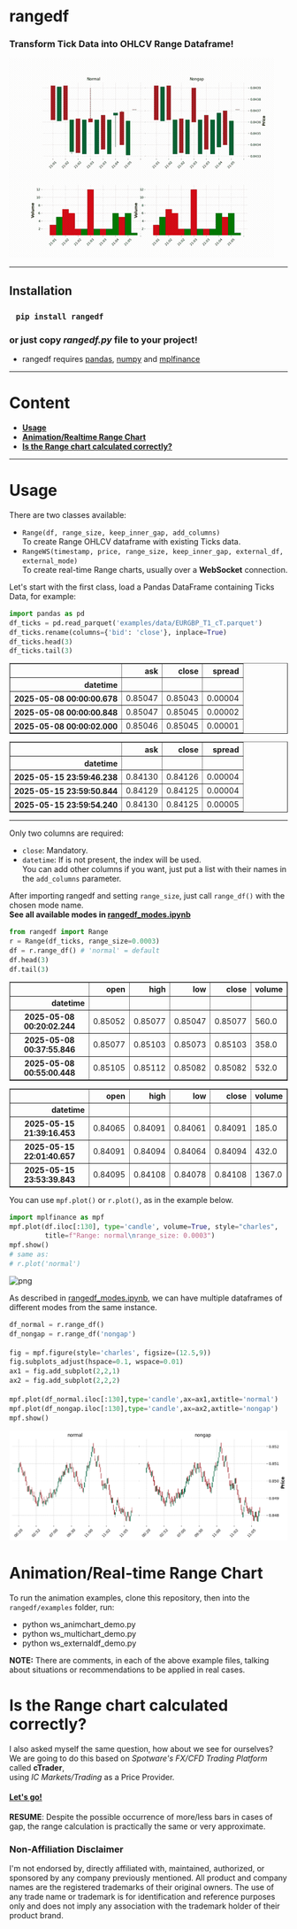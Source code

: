 # rangedf
### Transform Tick Data into OHLCV Range Dataframe!
![SegmentLocal](https://raw.githubusercontent.com/srlcarlg/rangedf/master/readme_files/rangedf-anim.gif "segment")

-----

## Installation
### &nbsp;&nbsp;&nbsp;`pip install rangedf`
### or just copy *rangedf.py* file to your project!
   - rangedf requires [pandas](https://pypi.org/project/pandas/), [numpy](https://pypi.org/project/numpy/) and [mplfinance](https://pypi.org/project/mplfinance/)

---

# Content
  - **[Usage](#usage)**
  - **[Animation/Realtime Range Chart](#anim)**
  - **[Is the Range chart calculated correctly?](#calculated)**

---

# <a name="usage"></a>Usage

There are two classes available:
* `Range(df, range_size, keep_inner_gap, add_columns)`
<br>To create Range OHLCV dataframe with existing Ticks data.
* `RangeWS(timestamp, price, range_size, keep_inner_gap, external_df, external_mode)`
<br>To create real-time Range charts, usually over a **WebSocket** connection.

Let's start with the first class, load a Pandas DataFrame containing Ticks Data, for example:


```python
import pandas as pd
df_ticks = pd.read_parquet('examples/data/EURGBP_T1_cT.parquet')
df_ticks.rename(columns={'bid': 'close'}, inplace=True)
df_ticks.head(3)
df_ticks.tail(3)
```




<div>
<style scoped>
    .dataframe tbody tr th:only-of-type {
        vertical-align: middle;
    }

    .dataframe tbody tr th {
        vertical-align: top;
    }

    .dataframe thead th {
        text-align: right;
    }
</style>
<table border="1" class="dataframe">
  <thead>
    <tr style="text-align: right;">
      <th></th>
      <th>ask</th>
      <th>close</th>
      <th>spread</th>
    </tr>
    <tr>
      <th>datetime</th>
      <th></th>
      <th></th>
      <th></th>
    </tr>
  </thead>
  <tbody>
    <tr>
      <th>2025-05-08 00:00:00.678</th>
      <td>0.85047</td>
      <td>0.85043</td>
      <td>0.00004</td>
    </tr>
    <tr>
      <th>2025-05-08 00:00:00.848</th>
      <td>0.85047</td>
      <td>0.85045</td>
      <td>0.00002</td>
    </tr>
    <tr>
      <th>2025-05-08 00:00:02.000</th>
      <td>0.85046</td>
      <td>0.85045</td>
      <td>0.00001</td>
    </tr>
  </tbody>
</table>
</div>






<div>
<style scoped>
    .dataframe tbody tr th:only-of-type {
        vertical-align: middle;
    }

    .dataframe tbody tr th {
        vertical-align: top;
    }

    .dataframe thead th {
        text-align: right;
    }
</style>
<table border="1" class="dataframe">
  <thead>
    <tr style="text-align: right;">
      <th></th>
      <th>ask</th>
      <th>close</th>
      <th>spread</th>
    </tr>
    <tr>
      <th>datetime</th>
      <th></th>
      <th></th>
      <th></th>
    </tr>
  </thead>
  <tbody>
    <tr>
      <th>2025-05-15 23:59:46.238</th>
      <td>0.84130</td>
      <td>0.84126</td>
      <td>0.00004</td>
    </tr>
    <tr>
      <th>2025-05-15 23:59:50.844</th>
      <td>0.84129</td>
      <td>0.84125</td>
      <td>0.00004</td>
    </tr>
    <tr>
      <th>2025-05-15 23:59:54.240</th>
      <td>0.84130</td>
      <td>0.84125</td>
      <td>0.00005</td>
    </tr>
  </tbody>
</table>
</div>



---
Only two columns are required:
   * `close`: Mandatory.
   * `datetime`: If is not present, the index will be used.
<br>You can add other columns if you want, just put a list with their names in the `add_columns` parameter.
       
After importing rangedf and setting `range_size`, just call `range_df()` with the chosen mode name.<br> 
**See all available modes in [rangedf_modes.ipynb](https://github.com/srlcarlg/rangedf/blob/master/examples/rangedf_modes.ipynb)**


```python
from rangedf import Range
r = Range(df_ticks, range_size=0.0003)
df = r.range_df() # 'normal' = default 
df.head(3)
df.tail(3)
```




<div>
<style scoped>
    .dataframe tbody tr th:only-of-type {
        vertical-align: middle;
    }

    .dataframe tbody tr th {
        vertical-align: top;
    }

    .dataframe thead th {
        text-align: right;
    }
</style>
<table border="1" class="dataframe">
  <thead>
    <tr style="text-align: right;">
      <th></th>
      <th>open</th>
      <th>high</th>
      <th>low</th>
      <th>close</th>
      <th>volume</th>
    </tr>
    <tr>
      <th>datetime</th>
      <th></th>
      <th></th>
      <th></th>
      <th></th>
      <th></th>
    </tr>
  </thead>
  <tbody>
    <tr>
      <th>2025-05-08 00:20:02.244</th>
      <td>0.85052</td>
      <td>0.85077</td>
      <td>0.85047</td>
      <td>0.85077</td>
      <td>560.0</td>
    </tr>
    <tr>
      <th>2025-05-08 00:37:55.846</th>
      <td>0.85077</td>
      <td>0.85103</td>
      <td>0.85073</td>
      <td>0.85103</td>
      <td>358.0</td>
    </tr>
    <tr>
      <th>2025-05-08 00:55:00.448</th>
      <td>0.85105</td>
      <td>0.85112</td>
      <td>0.85082</td>
      <td>0.85082</td>
      <td>532.0</td>
    </tr>
  </tbody>
</table>
</div>






<div>
<style scoped>
    .dataframe tbody tr th:only-of-type {
        vertical-align: middle;
    }

    .dataframe tbody tr th {
        vertical-align: top;
    }

    .dataframe thead th {
        text-align: right;
    }
</style>
<table border="1" class="dataframe">
  <thead>
    <tr style="text-align: right;">
      <th></th>
      <th>open</th>
      <th>high</th>
      <th>low</th>
      <th>close</th>
      <th>volume</th>
    </tr>
    <tr>
      <th>datetime</th>
      <th></th>
      <th></th>
      <th></th>
      <th></th>
      <th></th>
    </tr>
  </thead>
  <tbody>
    <tr>
      <th>2025-05-15 21:39:16.453</th>
      <td>0.84065</td>
      <td>0.84091</td>
      <td>0.84061</td>
      <td>0.84091</td>
      <td>185.0</td>
    </tr>
    <tr>
      <th>2025-05-15 22:01:40.657</th>
      <td>0.84091</td>
      <td>0.84094</td>
      <td>0.84064</td>
      <td>0.84094</td>
      <td>432.0</td>
    </tr>
    <tr>
      <th>2025-05-15 23:53:39.843</th>
      <td>0.84095</td>
      <td>0.84108</td>
      <td>0.84078</td>
      <td>0.84108</td>
      <td>1367.0</td>
    </tr>
  </tbody>
</table>
</div>



You can use `mpf.plot()` or `r.plot()`, as in the example below.


```python
import mplfinance as mpf
mpf.plot(df.iloc[:130], type='candle', volume=True, style="charles", 
         title=f"Range: normal\nrange_size: 0.0003")
mpf.show()
# same as:
# r.plot('normal')
```


    
![png](https://raw.githubusercontent.com/srlcarlg/rangedf/master/readme_files/README_6_0)
    


As described in [rangedf_modes.ipynb](https://github.com/srlcarlg/rangedf/blob/master/examples/rangedf_modes.ipynb), we can have multiple dataframes of different modes from the same instance.


```python
df_normal = r.range_df()
df_nongap = r.range_df('nongap')

fig = mpf.figure(style='charles', figsize=(12.5,9))
fig.subplots_adjust(hspace=0.1, wspace=0.01)
ax1 = fig.add_subplot(2,2,1)
ax2 = fig.add_subplot(2,2,2)

mpf.plot(df_normal.iloc[:130],type='candle',ax=ax1,axtitle='normal')
mpf.plot(df_nongap.iloc[:130],type='candle',ax=ax2,axtitle='nongap')
mpf.show()
```


    
![png](https://raw.githubusercontent.com/srlcarlg/rangedf/master/readme_files/README_8_0.png)
    


# <a name="anim"></a>Animation/Real-time Range Chart
To run the animation examples, clone this repository, then into the `rangedf/examples` folder, run:

 * python ws_animchart_demo.py 
 * python ws_multichart_demo.py
 * python ws_externaldf_demo.py

**NOTE:** There are comments, in each of the above example files, talking about situations or recommendations to be applied in real cases.

# <a name="calculated"></a>Is the Range chart calculated correctly?
I also asked myself the same question, how about we see for ourselves? <br>
We are going to do this based on *Spotware's FX/CFD Trading Platform* called **cTrader**,<br>
using *IC Markets/Trading* as a Price Provider. 
#### **[Let's go!](https://github.com/srlcarlg/rangedf/blob/master/examples/comparison_ctrader.ipynb)**

**RESUME**: Despite the possible occurrence of more/less bars in cases of gap, the range calculation is practically the same or very approximate.

### Non-Affiliation Disclaimer
I'm not endorsed by, directly affiliated with, maintained, authorized, or sponsored by any company previously mentioned. 
All product and company names are the registered trademarks of their original owners. 
The use of any trade name or trademark is for identification and reference purposes only and does not imply any association with the trademark holder of their product brand.

